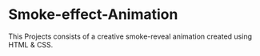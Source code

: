 # Smoke-effect-Animation
 This Projects consists of a creative smoke-reveal animation created using HTML & CSS. 
